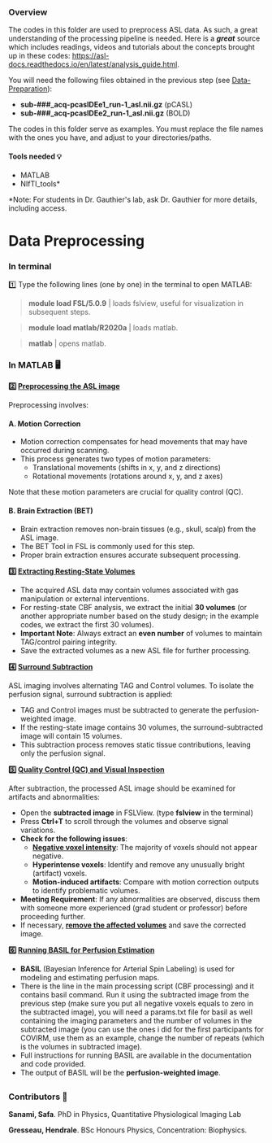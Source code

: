 ### Overview  

The codes in this folder are used to preprocess ASL data. As such, a great understanding of the processing pipeline is needed. Here is a ***great***  source which includes readings, videos and tutorials about the concepts brought up in these codes: https://asl-docs.readthedocs.io/en/latest/analysis_guide.html. 

You will need the following files obtained in the previous step (see [Data-Preparation](https://github.com/hgresseau/ASL-Processing/tree/8194ae3b1ac7266898ea987851f34b8212ccb33b/Data-Preparation)):
- **sub-###_acq-pcaslDEe1_run-1_asl.nii.gz** (pCASL)
- **sub-###_acq-pcaslDEe2_run-1_asl.nii.gz** (BOLD)

The codes in this folder serve as examples. You must replace the file names with the ones you have, and adjust to your directories/paths.

#### Tools needed 💡
- MATLAB
- NIfTI_tools*

*Note: For students in Dr. Gauthier's lab, ask Dr. Gauthier for more details, including access.

# Data Preprocessing

### In terminal

1️⃣ Type the following lines (one by one) in the terminal to open MATLAB: 
> **module load FSL/5.0.9** | loads fslview, useful for visualization in subsequent steps. 

> **module load matlab/R2020a** | loads matlab.

> **matlab** | opens matlab. 

### In MATLAB 🖥

**2️⃣ [Preprocessing the ASL image](https://github.com/hgresseau/ASL-Processing/blob/3d8d82b80c39da1cf7d7a9a6110e4cbe37b07126/Preprocessing/1_pre_process.m)**

Preprocessing involves:
#### A. Motion Correction
- Motion correction compensates for head movements that may have occurred during scanning.
- This process generates two types of motion parameters:
  - Translational movements (shifts in x, y, and z directions)
  - Rotational movements (rotations around x, y, and z axes)

Note that these motion parameters are crucial for quality control (QC).

#### B. Brain Extraction (BET)
- Brain extraction removes non-brain tissues (e.g., skull, scalp) from the ASL image.
- The BET Tool in FSL is commonly used for this step.
- Proper brain extraction ensures accurate subsequent processing.

**3️⃣ [Extracting Resting-State Volumes](https://github.com/hgresseau/ASL-Processing/blob/3d8d82b80c39da1cf7d7a9a6110e4cbe37b07126/Preprocessing/2_extract_resting_volumes.m)**

- The acquired ASL data may contain volumes associated with gas manipulation or external interventions.
- For resting-state CBF analysis, we extract the initial **30 volumes** (or another appropriate number based on the study design; in the example codes, we extract the first 30 volumes).
- **Important Note**: Always extract an **even number** of volumes to maintain TAG/control pairing integrity.
- Save the extracted volumes as a new ASL file for further processing.

**4️⃣ [Surround Subtraction](https://github.com/hgresseau/ASL-Processing/blob/3d8d82b80c39da1cf7d7a9a6110e4cbe37b07126/Preprocessing/3_surround_sub.m)**

ASL imaging involves alternating TAG and Control volumes. To isolate the perfusion signal, surround subtraction is applied:
- TAG and Control images must be subtracted to generate the perfusion-weighted image.
- If the resting-state image contains 30 volumes, the surround-subtracted image will contain 15 volumes.
- This subtraction process removes static tissue contributions, leaving only the perfusion signal.


**5️⃣ [Quality Control (QC) and Visual Inspection](https://github.com/hgresseau/ASL-Processing/blob/3d8d82b80c39da1cf7d7a9a6110e4cbe37b07126/Preprocessing/4_new_method.m)**

After subtraction, the processed ASL image should be examined for artifacts and abnormalities:
- Open the **subtracted image** in FSLView. (type **fslview** in the terminal)
- Press **Ctrl+T** to scroll through the volumes and observe signal variations.
- **Check for the following issues**:
  - **[Negative voxel intensity](https://github.com/hgresseau/ASL-Processing/blob/3d8d82b80c39da1cf7d7a9a6110e4cbe37b07126/Preprocessing/6_negative_to_zero.m)**: The majority of voxels should not appear negative.
  - **Hyperintense voxels**: Identify and remove any unusually bright (artifact) voxels.
  - **Motion-induced artifacts**: Compare with motion correction outputs to identify problematic volumes.
- **Meeting Requirement**: If any abnormalities are observed, discuss them with someone more experienced (grad student or professor) before proceeding further.
- If necessary, **[remove the affected volumes](https://github.com/hgresseau/ASL-Processing/blob/3d8d82b80c39da1cf7d7a9a6110e4cbe37b07126/Preprocessing/5_remove_vols.m)** and save the corrected image.


**6️⃣ [Running BASIL for Perfusion Estimation](https://github.com/hgresseau/ASL-Processing/blob/69b096b433d934f680490dc41f1ef2ad9eb7b690/CBF-Processing/8_CBF_processing.m)**

- **BASIL** (Bayesian Inference for Arterial Spin Labeling) is used for modeling and estimating perfusion maps.
- There is the line in the main processing script (CBF processing) and it contains basil command. Run it using the subtracted image from the previous step (make sure you put all negative voxels equals to zero in the subtracted image), you will need a params.txt file for basil as well containing the imaging parameters and the number of volumes in the subtracted image (you can use the ones i did for the first participants for COVIRM, use them as an example, change the number of repeats (which is the volumes in subtracted image).
- Full instructions for running BASIL are available in the documentation and code provided.
- The output of BASIL will be the **perfusion-weighted image**.

## 

### Contributors 📝
**Sanami, Safa**. PhD in Physics, Quantitative Physiological Imaging Lab

**Gresseau, Hendrale**. BSc Honours Physics, Concentration: Biophysics.
